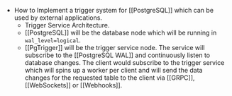 - How to Implement a trigger system for [[PostgreSQL]] which can be used by external applications.
	- Trigger Service Architecture.
	- [[PostgreSQL]] will be the database node which will be running in `wal_level=logical`.
	- [[PgTrigger]] will be the trigger service node. The service will subscribe to the [[PostgreSQL WAL]] and continuously listen to database changes. The client would subscribe to the trigger service which will spins up a worker per client and will send the data changes for the requested table to the client via [[GRPC]], [[WebSockets]] or [[Webhooks]].